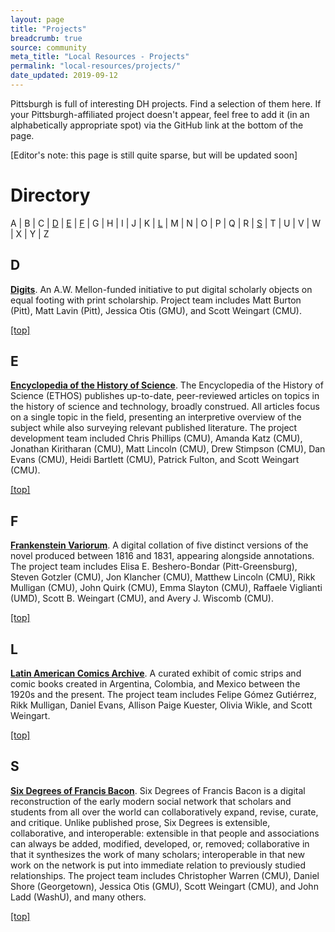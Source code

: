 ```yaml
---
layout: page
title: "Projects"
breadcrumb: true
source: community
meta_title: "Local Resources - Projects"
permalink: "local-resources/projects/"
date_updated: 2019-09-12
---
```

Pittsburgh is full of interesting DH projects. Find a selection of them here. If your Pittsburgh-affiliated project doesn't appear, feel free to add it (in an alphabetically appropriate spot) via the GitHub link at the bottom of the page.

\[Editor's note: this page is still quite sparse, but will be updated soon\]

# Directory
A | B | C | [D](#d) | [E](#e) | [F](#f) | G | H | I | J | K | [L](#l) | M | N | O | P | Q | R | [S](#s) | T | U | V | W | X | Y | Z

## D

[**Digits**](https://digits.pub/about/). An A.W. Mellon-funded initiative to put digital scholarly objects on equal footing with print scholarship. Project team includes Matt Burton (Pitt), Matt Lavin (Pitt), Jessica Otis (GMU), and Scott Weingart (CMU).

[[top]](#directory)

## E

[**Encyclopedia of the History of Science**](https://histofsci.org). The Encyclopedia of the History of Science (ETHOS) publishes up-to-date, peer-reviewed articles on topics in the history of science and technology, broadly construed. All articles focus on a single topic in the field, presenting an interpretive overview of the subject while also surveying relevant published literature. The project development team included Chris Phillips (CMU), Amanda Katz (CMU), Jonathan Kiritharan (CMU), Matt Lincoln (CMU), Drew Stimpson (CMU), Dan Evans (CMU), Heidi Bartlett (CMU), Patrick Fulton, and Scott Weingart (CMU).

[[top]](#directory)

## F

[**Frankenstein Variorum**](https://pghfrankenstein.github.io/Pittsburgh_Frankenstein/). A digital collation of five distinct versions of the novel produced between 1816 and 1831, appearing alongside annotations. The project team includes Elisa E. Beshero-Bondar (Pitt-Greensburg), Steven Gotzler (CMU), Jon Klancher (CMU), Matthew Lincoln (CMU), Rikk Mulligan (CMU), John Quirk (CMU), Emma Slayton (CMU), Raffaele Viglianti (UMD), Scott B. Weingart (CMU), and Avery J. Wiscomb (CMU).

[[top]](#directory)

## L

[**Latin American Comics Archive**](http://mlrcdev.hss.cmu.edu/omeka/). A curated exhibit of comic strips and comic books created in Argentina, Colombia, and Mexico between the 1920s and the present. The project team includes Felipe Gómez Gutiérrez, Rikk Mulligan, Daniel Evans, Allison Paige Kuester, Olivia Wikle, and Scott Weingart. 

[[top]](#directory)

## S

[**Six Degrees of Francis Bacon**](http://sixdegreesoffrancisbacon.com). Six Degrees of Francis Bacon is a digital reconstruction of the early modern social network that scholars and students from all over the world can collaboratively expand, revise, curate, and critique. Unlike published prose, Six Degrees is extensible, collaborative, and interoperable: extensible in that people and associations can always be added, modified, developed, or, removed; collaborative in that it synthesizes the work of many scholars; interoperable in that new work on the network is put into immediate relation to previously studied relationships. The project team includes Christopher Warren (CMU), Daniel Shore (Georgetown), Jessica Otis (GMU), Scott Weingart (CMU), and John Ladd (WashU), and many others.

[[top]](#directory)
